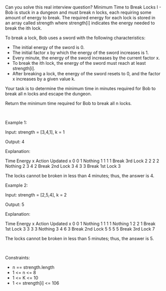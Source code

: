 Can you solve this real interview question? Minimum Time to Break Locks I - Bob is stuck in a dungeon and must break n locks, each requiring some amount of energy to break. The required energy for each lock is stored in an array called strength where strength[i] indicates the energy needed to break the ith lock.

To break a lock, Bob uses a sword with the following characteristics:

 * The initial energy of the sword is 0.
 * The initial factor x by which the energy of the sword increases is 1.
 * Every minute, the energy of the sword increases by the current factor x.
 * To break the ith lock, the energy of the sword must reach at least strength[i].
 * After breaking a lock, the energy of the sword resets to 0, and the factor x increases by a given value k.

Your task is to determine the minimum time in minutes required for Bob to break all n locks and escape the dungeon.

Return the minimum time required for Bob to break all n locks.

 

Example 1:

Input: strength = [3,4,1], k = 1

Output: 4

Explanation:

Time Energy x Action Updated x 0 0 1 Nothing 1 1 1 1 Break 3rd Lock 2 2 2 2 Nothing 2 3 4 2 Break 2nd Lock 3 4 3 3 Break 1st Lock 3

The locks cannot be broken in less than 4 minutes; thus, the answer is 4.

Example 2:

Input: strength = [2,5,4], k = 2

Output: 5

Explanation:

Time Energy x Action Updated x 0 0 1 Nothing 1 1 1 1 Nothing 1 2 2 1 Break 1st Lock 3 3 3 3 Nothing 3 4 6 3 Break 2nd Lock 5 5 5 5 Break 3rd Lock 7

The locks cannot be broken in less than 5 minutes; thus, the answer is 5.

 

Constraints:

 * n == strength.length
 * 1 <= n <= 8
 * 1 <= K <= 10
 * 1 <= strength[i] <= 106